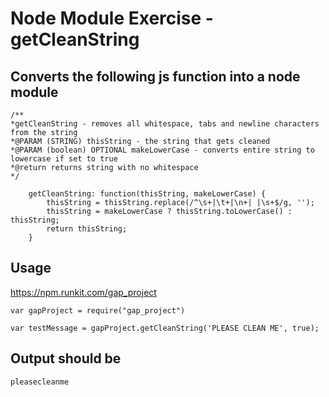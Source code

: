 
# Node Module Exercise - getCleanString

## Converts the following js function into a node module
    /**
    *getCleanString - removes all whitespace, tabs and newline characters from the string
    *@PARAM (STRING) thisString - the string that gets cleaned
    *@PARAM (boolean) OPTIONAL makeLowerCase - converts entire string to lowercase if set to true
    *@return returns string with no whitespace
    */
    
        getCleanString: function(thisString, makeLowerCase) {
            thisString = thisString.replace(/^\s+|\t+|\n+| |\s+$/g, '');
            thisString = makeLowerCase ? thisString.toLowerCase() : thisString;
            return thisString;
        }

  


## Usage

   
   <a href="https://npm.runkit.com/gap_project" target="_blank">https://npm.runkit.com/gap_project</a>

    var gapProject = require("gap_project")

    var testMessage = gapProject.getCleanString('PLEASE CLEAN ME', true);

  
## Output should be 

    pleasecleanme

